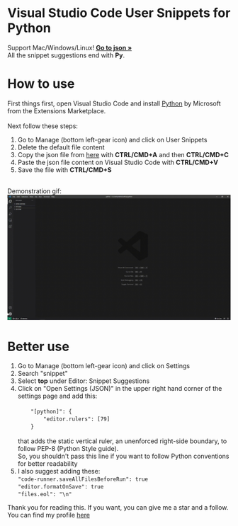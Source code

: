 <h1>Visual Studio Code User Snippets for Python</h1>
<p>
    Support Mac/Windows/Linux!
    <a href="https://github.com/seve-andre/vs-code-python-snippet/blob/main/python.json"><strong>Go to json »</strong></a><br />
    All the snippet suggestions end with <strong>Py</strong>.
</p>
<h1>How to use</h1>
First things first, open Visual Studio Code and install <a href="https://marketplace.visualstudio.com/items?itemName=ms-python.python">Python</a> by Microsoft from the 
Extensions Marketplace.
<br />
<br />
Next follow these steps:
<br />
<ol>
  <li>Go to Manage (bottom left-gear icon) and click on User Snippets</li>
  <li>Delete the default file content</li>
  <li>Copy the json file from <a href="https://raw.githubusercontent.com/seve-andre/vs-code-python-snippet/main/python.json">here</a> with <strong>CTRL/CMD+A</strong>
  and then <strong>CTRL/CMD+C</strong></li>  
  <li>Paste the json file content on Visual Studio Code with <strong>CTRL/CMD+V</strong></li>
  <li>Save the file with <strong>CTRL/CMD+S</strong></li>
</ol>
<br />
Demonstration gif:
<img src="https://github.com/seve-andre/vs-code-python-snippet/blob/main/demonstration.gif" />
<h1>Better use</h1>
<ol>
  <li>Go to Manage (bottom left-gear icon) and click on Settings</li>
  <li>Search "snippet"</li>
  <li>Select <strong>top</strong> under Editor: Snippet Suggestions</li>  
  <li>Click on "Open Settings (JSON)" in the upper right hand corner of the settings page and add this: <br />
    <code>
    "[python]": {
        "editor.rulers": [79]
    }
    </code>
    <br />
    that adds the static vertical ruler, an unenforced right-side boundary, to follow PEP-8 (Python Style guide). <br />
    So, you shouldn't pass this line if you want to follow
    Python conventions for better readability
  </li>
  <li>I also suggest adding these:<br />
  <code>"code-runner.saveAllFilesBeforeRun": true</code><br />
  <code>"editor.formatOnSave": true</code><br />
  <code>"files.eol": "\n"</code>
  </li>
</ol>
Thank you for reading this. If you want, you can give me a star and a follow. You can find my profile 
<a href="https://github.com/seve-andre">here</a>
